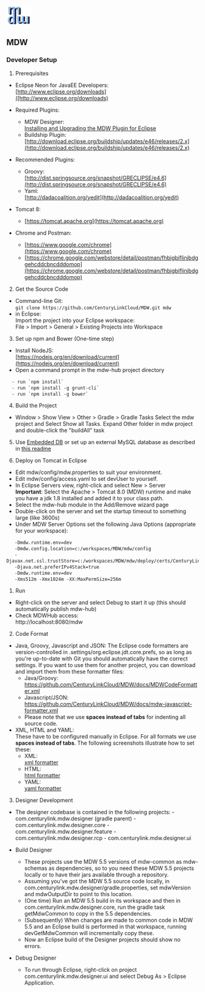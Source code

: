 ![xml formatter](docs/help/images/mdw_sm.png)

## MDW

### Developer Setup
1. Prerequisites
 - Eclipse Neon for JavaEE Developers:                              
   [http://www.eclipse.org/downloads]([http://www.eclipse.org/downloads)
   
 - Required Plugins:
     - MDW Designer:                                         
       [Installing and Upgrading the MDW Plugin for Eclipse](docs/tutorial/InstallAndUpgradeMDWPluginforEclipse)
     - Buildship Plugin:                            
       [http://download.eclipse.org/buildship/updates/e46/releases/2.x](http://download.eclipse.org/buildship/updates/e46/releases/2.x)
       
 - Recommended Plugins:
     - Groovy:                                   
       [http://dist.springsource.org/snapshot/GRECLIPSE/e4.6](http://dist.springsource.org/snapshot/GRECLIPSE/e4.6)
     - Yaml:                                             
       [http://dadacoalition.org/yedit](http://dadacoalition.org/yedit)
       
 - Tomcat 8:                                  
     - [https://tomcat.apache.org](https://tomcat.apache.org)
       
 - Chrome and Postman:                                            
     - [https://www.google.com/chrome](https://www.google.com/chrome)
     - [https://chrome.google.com/webstore/detail/postman/fhbjgbiflinjbdggehcddcbncdddomop](https://chrome.google.com/webstore/detail/postman/fhbjgbiflinjbdggehcddcbncdddomop)
	 
2. Get the Source Code
 - Command-line Git:  
   `git clone https://github.com/CenturyLinkCloud/MDW.git mdw`
 - in Eclipse:  
   Import the project into your Eclipse workspace:  
   File > Import > General > Existing Projects into Workspace
   
3. Set up npm and Bower (One-time step)
 - Install NodeJS:                                                                     
   [https://nodejs.org/en/download/current](https://nodejs.org/en/download/current)
 - Open a command prompt in the mdw-hub project directory
 ```
   - run `npm install`
   - run `npm install -g grunt-cli`
   - run `npm install -g bower`
 ```
4. Build the Project
 - Window > Show View > Other > Gradle  > Gradle Tasks
   Select the mdw project and Select Show all Tasks. Expand Other folder in mdw project and double-click the "buildAll" task

5. Use [Embedded DB](/mdw-workflow/assets/com/centurylink/mdw/db/readme.md) or set up an external MySQL database as described in [this readme](/mdw/database/mysql/readme.txt)
   
6. Deploy on Tomcat in Eclipse
 - Edit mdw/config/mdw.properties to suit your environment.
 - Edit mdw/config/access.yaml to set devUser to yourself.
 - In Eclipse Servers view, right-click and select New > Server  
   **Important**: Select the Apache > Tomcat 8.0 (MDW) runtime
   and make you have a jdk 1.8 installed and added it to your class path.
 - Select the mdw-hub module in the Add/Remove wizard page
 - Double-click on the server and set the startup timeout to something large (like 3600s)
 - Under MDW Server Options set the following Java Options (appropriate for your workspace):
 
```	
   -Dmdw.runtime.env=dev  
   -Dmdw.config.location=c:/workspaces/MDW/mdw/config  
   -Djavax.net.ssl.trustStore=c:/workspaces/MDW/mdw/deploy/certs/CenturyLinkQCA.jks  
   -Djava.net.preferIPv4Stack=true  
   -Dmdw.runtime.env=dev
   -Xms512m -Xmx1024m -XX:MaxPermSize=256m
```

1. Run
 - Right-click on the server and select Debug to start it up (this should automatically publish mdw-hub)
 - Check MDWHub access:                                                
   http://localhost:8080/mdw
   
2. Code Format
 - Java, Groovy, Javascript and JSON:
   The Eclipse code formatters are version-controlled in .settings/org.eclipse.jdt.core.prefs, so as long as you're up-to-date with Git you should automatically have the correct settings. If you want to use them for another project, you can download and import them from these formatter files:   
     - Java/Groovy: https://github.com/CenturyLinkCloud/MDW/docs/MDWCodeFormatter.xml   
     - Javascript/JSON: https://github.com/CenturyLinkCloud/MDW/docs/mdw-javascript-formatter.xml   
     - Please note that we use **spaces instead of tabs** for indenting all source code.
 - XML, HTML and YAML:  
   These have to be configured manually in Eclipse.  For all formats we use **spaces instead of tabs**.
   The following screenshots illustrate how to set these:  
     - XML:                                                    
      [xml formatter](docs/help/images/xmlformat.png)
     - HTML:                                                           
      [html formatter](docs/help/images/htmlformat.png)
     - YAML:                                           
      [yaml formatter](docs/help/images/yamlformat.png)

3. Designer Development
 - The designer codebase is contained in the following projects:
     	- com.centurylink.mdw.designer (gradle parent)
     	- com.centurylink.mdw.designer.core
     	- com.centurylink.mdw.designer.feature
     	- com.centurylink.mdw.designer.rcp
     	- com.centurylink.mdw.designer.ui
     
 - Build Designer
     - These projects use the MDW 5.5 versions of mdw-common as mdw-schemas as dependencies, so to you need these MDW 5.5 projects locally or to have their jars available through a repository.
   - Assuming you've got the MDW 5.5 source code locally, in com.centurylink.mdw.designer/gradle.properties, set mdwVersion and mdwOutputDir to point to this location.
   - (One time) Run an MDW 5.5 build in its workspace and then in com.centurylink.mdw.designer.core, run the gradle task getMdwCommon to copy in the 5.5 dependencies.
   - (Subsequently) When changes are made to common code in MDW 5.5 and an Eclipse build is performed in that workspace, running devGetMdwCommon will incrementally copy these.
   - Now an Eclipse build of the Designer projects should show no errors.
 - Debug Designer
   - To run through Eclipse, right-click on project com.centurylink.mdw.designer.ui and select Debug As > Eclipse Application.
